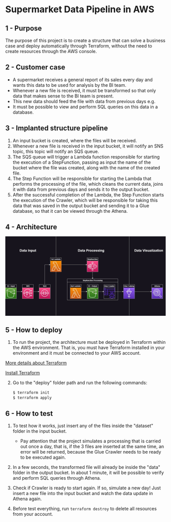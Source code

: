 # Supermarket Data Pipeline in AWS #

## **1 - Purpose**

The purpose of this project is to create a structure that can solve a business case and deploy automatically through Terraform, without the need to create resources through the AWS console.

## 2 - Customer case
- A supermarket receives a general report of its sales every day and wants this data to be used for analysis by the BI team.
- Whenever a new file is received, it must be transformed so that only data that makes sense to the BI team is present.
- This new data should feed the file with data from previous days e.g.
- It must be possible to view and perform SQL queries on this data in a database.

## 3 - Implanted structure pipeline
1. An input bucket is created, where the files will be received.
2. Whenever a new file is received in the input bucket, it will notify an SNS topic, this topic will notify an SQS queue.
3. The SQS queue will trigger a Lambda function responsible for starting the execution of a StepFunction, passing as input the name of the bucket where the file was created, along with the name of the created file.
4. The Step Function will be responsible for starting the Lambda that performs the processing of the file, which cleans the current data, joins it with data from previous days and sends it to the output bucket.
5. After the successful completion of the Lambda, the Step Function starts the execution of the Crawler, which will be responsible for taking this data that was saved in the output bucket and sending it to a Glue database, so that it can be viewed through the Athena.

## 4 - Architecture
![alt text](images/architecture.jpg)

## 5 - How to deploy

1. To run the project, the architecture must be deployed in Terraform within the AWS environment. That is, you must have Terraform installed in your environment and it must be connected to your AWS account.
	
[More details about Terraform](https://developer.hashicorp.com/terraform/intro)

[Install Terraform](https://developer.hashicorp.com/terraform/downloads)

2. Go to the "deploy" folder path and run the following commands:

	```
	$ terraform init
	$ terraform apply
	```

## 6 - How to test

1. To test how it works, just insert any of the files inside the "dataset" folder in the input bucket. 
	- Pay attention that the project simulates a processing that is carried out once a day, that is, if the 3 files are inserted at the same time, an error will be returned, because the Glue Crawler needs to be ready to be executed again.

2. In a few seconds, the transformed file will already be inside the "data" folder in the output bucket. In about 1 minute, it will be possible to verify and perform SQL queries through Athena.

3. Check if Crawler is ready to start again. If so, simulate a new day! Just insert a new file into the input bucket and watch the data update in Athena again.

4. Before test everything, run ```terraform destroy``` to delete all resources from your account.
